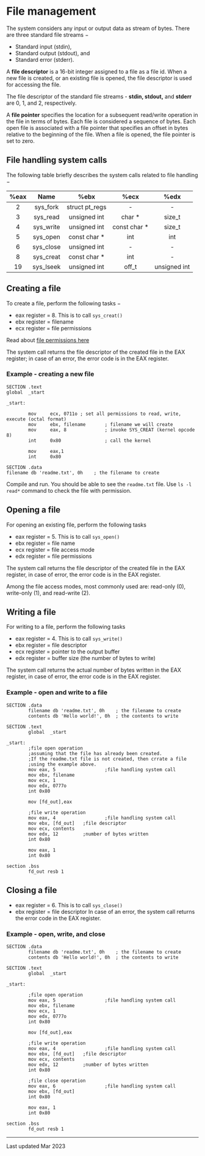 # File management

The system considers any input or output data as stream of bytes. There are three standard file streams −

- Standard input (stdin),
- Standard output (stdout), and
- Standard error (stderr).

A **file descriptor** is a 16-bit integer assigned to a file as a file id. When a new file is created, or an existing file is opened, the file descriptor is used for accessing the file.

The file descriptor of the standard file streams - **stdin, stdout,** and **stderr** are 0, 1, and 2, respectively.

A **file pointer** specifies the location for a subsequent read/write operation in the file in terms of bytes. Each file is considered a sequence of bytes. Each open file is associated with a file pointer that specifies an offset in bytes relative to the beginning of the file. When a file is opened, the file pointer is set to zero.

## File handling system calls

The following table briefly describes the system calls related to file handling −

| %eax |   Name    |      %ebx      |     %ecx     |     %edx     |
| :--: | :-------: | :------------: | :----------: | :----------: |
|  2   | sys_fork  | struct pt_regs |      -       |      -       |
|  3   | sys_read  |  unsigned int  |    char *    |    size_t    |
|  4   | sys_write |  unsigned int  | const char * |    size_t    |
|  5   | sys_open  |  const char *  |     int      |     int      |
|  6   | sys_close |  unsigned int  |      -       |      -       |
|  8   | sys_creat |  const char *  |     int      |      -       |
|  19  | sys_lseek |  unsigned int  |    off_t     | unsigned int |

## Creating a file

To create a file, perform the following tasks −

- eax register = 8. This is to call `sys_creat()`
- ebx register = filename
- ecx register = file permissions

Read about [file permissions here](https://www.redhat.com/sysadmin/linux-file-permissions-explained)

The system call returns the file descriptor of the created file in the EAX register; in case of an error, the error code is in the EAX register.

### Example - creating a new file

``` assembly
SECTION .text
global  _start
 
_start:
 
        mov     ecx, 0711o ; set all permissions to read, write, execute (octal format)
        mov     ebx, filename       ; filename we will create
        mov     eax, 8              ; invoke SYS_CREAT (kernel opcode 8)
        int     0x80                ; call the kernel

        mov     eax,1
        int     0x80

SECTION .data
filename db 'readme.txt', 0h    ; the filename to create
```

Compile and run. You should be able to see the `readme.txt` file. Use `ls -l read*` command to check the file with permission.

## Opening a file
For opening an existing file, perform the following tasks 
- eax register = 5. This is to call `sys_open()`
- ebx register = file name
- ecx register = file access mode
- edx register = file permissions

The system call returns the file descriptor of the created file in the EAX register, in case of error, the error code is in the EAX register.

Among the file access modes, most commonly used are: read-only (0), write-only (1), and read-write (2).

## Writing a file

For writing to a file, perform the following tasks

- eax register = 4. This is to call `sys_write()`
- ebx register = file descriptor
- ecx register = pointer to the output buffer
- edx register = buffer size (the number of bytes to write)

The system call returns the actual number of bytes written in the EAX register, in case of error, the error code is in the EAX register.

### Example - open and write to a file

``` assembly
SECTION .data
        filename db 'readme.txt', 0h    ; the filename to create
        contents db 'Hello world!', 0h  ; the contents to write
 
SECTION .text
        global  _start
 
_start:
        ;file open operation
        ;assuming that the file has already been created.
        ;If the readme.txt file is not created, then crrate a file
        ;using the example above.
        mov eax, 5					;file handling system call
        mov ebx, filename
        mov ecx, 1
        mov edx, 0777o
        int 0x80

        mov [fd_out],eax

        ;file write operation
        mov eax, 4					;file handling system call
        mov ebx, [fd_out]   ;file descriptor
        mov ecx, contents
        mov edx, 12         ;number of bytes written
        int 0x80

        mov eax, 1
        int 0x80

section .bss
        fd_out resb 1
```

## Closing a file
- eax register = 6. This is to call `sys_close()`
- ebx register = file descriptor
In case of an error, the system call returns the error code in the EAX register.

### Example - open, write, and close

```assembly
SECTION .data
        filename db 'readme.txt', 0h    ; the filename to create
        contents db 'Hello world!', 0h  ; the contents to write
 
SECTION .text
        global  _start
 
_start:

        ;file open operation
        mov eax, 5					;file handling system call
        mov ebx, filename
        mov ecx, 1
        mov edx, 0777o
        int 0x80

        mov [fd_out],eax

        ;file write operation
        mov eax, 4					;file handling system call
        mov ebx, [fd_out]   ;file descriptor
        mov ecx, contents
        mov edx, 12         ;number of bytes written
        int 0x80

        ;file close operation
        mov eax, 6					;file handling system call
        mov ebx, [fd_out]
        int 0x80

        mov eax, 1
        int 0x80

section .bss
        fd_out resb 1
```

------

Last updated Mar 2023

